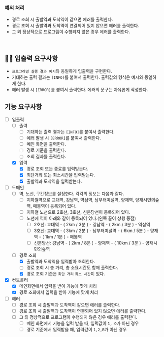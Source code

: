 ### 예외 처리

- 경로 조회 시 출발역과 도착역이 같으면 에러를 출력한다.
- 경로 조회 시 출발역과 도착역이 연결되어 있지 않으면 에러를 출력한다.
- 그 외 정상적으로 프로그램이 수행되지 않은 경우 에러를 출력한다.

<br>

## ✍🏻 입출력 요구사항

- `프로그래밍 실행 결과 예시`와 동일하게 입출력을 구현한다.
- 기대하는 출력 결과는 `[INFO]`를 붙여서 출력한다. 출력값의 형식은 예시와 동일하게 한다.
- 에러 발생 시 `[ERROR]`를 붙여서 출력한다. 에러의 문구는 자유롭게 작성한다.

## 기능 요구사항

- [ ] 입출력
    - [ ] 출력
        - [ ] 기대하는 출력 결과는 `[INFO]`를 붙여서 출력한다.
        - [ ] 에러 발생 시 `[ERROR]`를 붙여서 출력한다.
        - [ ] 메인 화면을 출력한다.
        - [ ] 경로 기준을 출력한다.
        - [ ] 조회 결과를 출력한다.
    - [x] 입력
        - [x] 경로 조회 또는 종료를 입력받는다.
        - [x] 최단거리 또는 최소시간을 입력받는다.
        - [x] 출발역과 도착역을 입력받는다.

- [ ] 도메인
    - [ ] 역, 노선, 구간정보를 설정한다. 각각의 정보는 다음과 같다.
        - [ ] 지하철역으로 교대역, 강남역, 역삼역, 남부터미널역, 양재역, 양재시민의숲역, 매봉역이 등록되어 있다.
        - [ ] 지하철 노선으로 2호선, 3호선, 신분당선이 등록되어 있다.
        - [ ] 노선에 역이 아래와 같이 등록되어 있다.(왼쪽 끝이 상행 종점)
            - [ ] 2호선: 교대역 - ( 2km / 3분 ) - 강남역 - ( 2km / 3분 ) - 역삼역
            - [ ] 3호선: 교대역 - ( 3km / 2분 ) - 남부터미널역 - ( 6km / 5분 ) - 양재역 - ( 1km / 1분 ) - 매봉역
            - [ ] 신분당선: 강남역 - ( 2km / 8분 ) - 양재역 - ( 10km / 3분 ) - 양재시민의숲역
    - [ ] 경로 조회
        - [x] 출발역과 도착역을 입력받아 조회한다.
        - [ ] 경로 조회 시 총 거리, 총 소요시간도 함께 출력한다.
        - [x] 경로 조회 기준은 `최단 거리` `최소 시간`이 있다.

- [x] 컨트롤러
    - [x] 메인화면에서 입력을 받아 기능에 맞게 처리
    - [x] 경로 조회에서 입력을 받아 기능에 맞게 처리

- [ ] 에러
    - [ ] 경로 조회 시 출발역과 도착역이 같으면 에러를 출력한다.
    - [ ] 경로 조회 시 출발역과 도착역이 연결되어 있지 않으면 에러를 출력한다.
    - [ ] 그 외 정상적으로 프로그램이 수행되지 않은 경우 에러를 출력한다.
        - [ ] 메인 화면에서 기능을 입력 받을 때, 입력값이 `1, Q`가 아닌 경우
        - [ ] 경로 기준에서 입력받을 때, 입력값이 `1,2,B`가 아닌 경우
